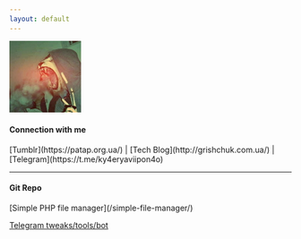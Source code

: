 ```yaml
---
layout: default
---
```

![Logo](/assets/images/logo_tmblr.jpeg)
<h4>Сonnection with me</h4>
<i class="fa fa-tumblr-square fa-lg" aria-hidden="true"></i> [Tumblr](https://patap.org.ua/) | [Tech Blog](http://grishchuk.com.ua/) | <i class="fa fa-telegram" aria-hidden="true"></i> [Telegram](https://t.me/ky4eryaviipon4o)
<hr>


<h4>Git Repo</h4>
[Simple PHP file manager](/simple-file-manager/)

[Telegram tweaks/tools/bot](/Telegram-tweaks/)

